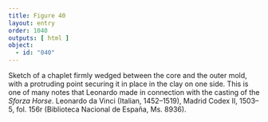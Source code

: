```yaml
---
title: Figure 40
layout: entry
order: 1040
outputs: [ html ]
object:
  - id: "040"
---
```


Sketch of a chaplet firmly wedged between the core and the outer mold, with a protruding point securing it in place in the clay on one side. This is one of many notes that Leonardo made in connection with the casting of the *Sforza Horse*. Leonardo da Vinci (Italian, 1452–1519), Madrid Codex II, 1503–5, fol. 156r (Biblioteca Nacional de España, Ms. 8936).
